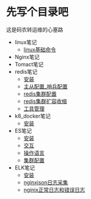 # 先写个目录吧

这是码农转运维的心塞路

* linux笔记
  * [linux基础命令](linux/commond.md)
* Nginx笔记
* Tomact笔记
* redis笔记
  * [安装](redis/安装.md)
  * [主从配置_哨兵配置](redis/主从配置_哨兵.md)
  * [redis集群配置](redis/集群.md)
  * [redis集群扩容收缩](redis/集群扩容收缩.md)
  * [工具管理](redis/工具管理.md)
* k8_docker笔记
  * [安装](k8_docker/install.md)
* ES笔记
  * [安装](es/install.md)
  * [交互](es/head插件交互.md)
  * [操作语言](es/dml.md)
  * [集群配置](es/集群.md)
* ELK笔记
    * [安装](elk/安装.md)
    * [nginxjson日志采集](elk/nginx_log_json.md)
    * [nginix正常日志和错误日志](elk/nging_success_error_log.md)

